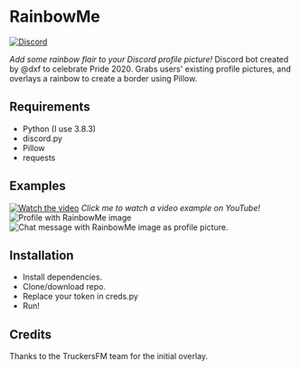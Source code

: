 # RainbowMe
[![Discord](https://img.shields.io/discord/685871797228273735.svg?label=&logo=discord&logoColor=ffffff&color=7389D8&labelColor=6A7EC2)](https://discord.gg/D2weV4J)

*Add some rainbow flair to your Discord profile picture!*
Discord bot created by @dxf to celebrate Pride 2020. Grabs users' existing profile pictures, and overlays a rainbow to create a border using Pillow.
## Requirements
- Python (I use 3.8.3)
- discord.py
- Pillow
- requests
## Examples
[![Watch the video](https://img.youtube.com/vi/19LUEVoxl8k/maxresdefault.jpg)](https://youtu.be/19LUEVoxl8k)
*Click me to watch a video example on YouTube!*
![Profile with RainbowMe image](https://downloadmoredownloads.download/i/ttfy.png)
![Chat message with RainbowMe image as profile picture.](https://downloadmoredownloads.download/i/22kr.png)
## Installation
- Install dependencies.
- Clone/download repo.
- Replace your token in creds.py
- Run!
## Credits
Thanks to the TruckersFM team for the initial overlay.
